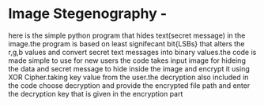 # Image Stegenography -
here is the simple python program that hides text(secret message) in the image.the program is based on least signifecant bit{LSBs} that alters the r,g,b values and convert secret text messages into binary values.the code is made simple to use for new users the code takes input image for hideing the data and secret message to hide inside the image and encrypt it using XOR Cipher.taking key value from the user.the decryption also included in the code choose decryption and provide the encrypted file path and enter the decryption key that is given in the encryption part
